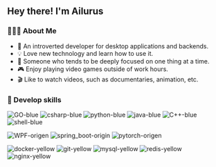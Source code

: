## Hey there! I'm Ailurus

### 👨🏻‍💻 About Me

- 👋 An introverted developer for desktop applications and backends.
- 💡 Love new technology and learn how to use it.
- 📒 Someone who tends to be deeply focused on one thing at a time.
- 🎮 Enjoy playing video games outside of work hours.
- 🎬 Like to watch videos, such as documentaries, animation, etc.

### 🔨 Develop skills
            
![GO-blue](https://img.shields.io/badge/GO-blue)
![csharp-blue](https://img.shields.io/badge/csharp-blue)
![python-blue](https://img.shields.io/badge/python-blue)
![java-blue](https://img.shields.io/badge/java-blue)
![C++-blue](https://img.shields.io/badge/C++-blue)
![shell-blue](https://img.shields.io/badge/shell-blue)

![WPF-origen](https://img.shields.io/badge/WPF-origen)
![spring\_boot-origin](https://img.shields.io/badge/spring_boot-origin)
![pytorch-origen](https://img.shields.io/badge/pytorch-origen)

![docker-yellow](https://img.shields.io/badge/docker-yellow)
![git-yellow](https://img.shields.io/badge/git-yellow)
![mysql-yellow](https://img.shields.io/badge/mysql-yellow)
![redis-yellow](https://img.shields.io/badge/redis-yellow)
![nginx-yellow](https://img.shields.io/badge/nginx-yellow)
